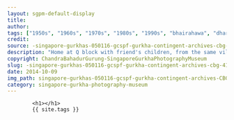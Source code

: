 ```yaml
---
layout: sgpm-default-display
title: 
author: 
tags: ["1950s", "1960s", "1970s", "1980s", "1990s", "bhairahawa", "dharan", "gurkhas", "kathmandu", "nepal", "pokhara", "singapore", "singapore gurkha archive", "singapore gurkha old photographs", "singapore gurkha photography museum", "singapore gurkhas"]
credit: 
source: -singapore-gurkhas-050116-gcspf-gurkha-contingent-archives-cbg-41
description: "Home at Q block with friend's children, from the same village in Ghandruk. Date: 1986."
copyright: ChandraBahadurGurung-SingaporeGurkhaPhotographyMuseum
slug: -singapore-gurkhas-050116-gcspf-gurkha-contingent-archives-cbg-41
date: 2014-10-09
img_path: singapore-gurkhas-050116-gcspf-gurkha-contingent-archives-CBG-41.jpg
category: singapore-gurkha-photography-museum
---
```

	 		

	 		<h1></h1>
	 		{{ site.tags }}
	 		
